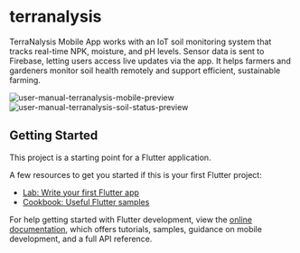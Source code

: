 # terranalysis

TerraNalysis Mobile App works with an IoT soil monitoring system that tracks real-time NPK, moisture, and pH levels. Sensor data is sent to Firebase, letting users access live updates via the app. It helps farmers and gardeners monitor soil health remotely and support efficient, sustainable farming.

![user-manual-terranalysis-mobile-preview](https://github.com/user-attachments/assets/7b2a2c59-1a96-42b5-a7a8-184761fa2472)
![user-manual-terranalysis-soil-status-preview](https://github.com/user-attachments/assets/e1ba583b-2c5a-4838-93ec-581af93569fc)


## Getting Started

This project is a starting point for a Flutter application.

A few resources to get you started if this is your first Flutter project:

- [Lab: Write your first Flutter app](https://docs.flutter.dev/get-started/codelab)
- [Cookbook: Useful Flutter samples](https://docs.flutter.dev/cookbook)

For help getting started with Flutter development, view the
[online documentation](https://docs.flutter.dev/), which offers tutorials,
samples, guidance on mobile development, and a full API reference.
